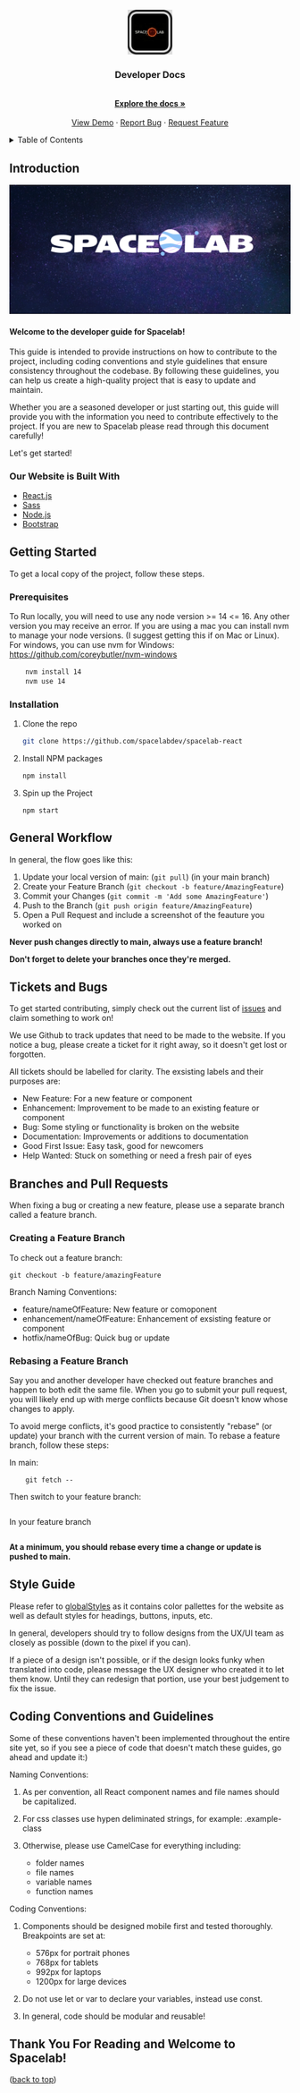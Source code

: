 <!-- PROJECT LOGO -->
<br />
<div align="center">
  <a href="https://github.com/spacelabdev/spacelab-react">
    <img src="Images/logo.jpeg" alt="Logo" width="80" height="80">
  </a>

<h3 align="center">Developer Docs</h3>

  <p align="center">
    <br />
    <a href="https://github.com/spacelabdev/spacelab-react/blob/main/README.md"><strong>Explore the docs »</strong></a>
    <br />
    <br />
    <a href="http://spacelab.space/">View Demo</a>
    ·
    <a href="https://github.com/spacelabdev/spacelab-react/issues">Report Bug</a>
    ·
    <a href="https://github.com/spacelabdev/spacelab-react/issues">Request Feature</a>
  </p>
</div>

<!-- TABLE OF CONTENTS -->
<details>
  <summary>Table of Contents</summary>
  <ol>
    <li>
      <a href="#about-the-project">Introduction</a>
      <ul>
        <li><a href="#builtWith">Built With</a></li>
      </ul>
    </li>
    <li>
      <a href="#gettingStarted">Getting Started</a>
      <ul>
        <li><a href="#prerequisites">Prerequisites</a></li>
        <li><a href="#installation">Installation</a></li>
      </ul>
    </li>
    <li><a href="#workflow">General Workflow</a></li>
    <li><a href="#ticketsAndBugs">Tickets and Bugs</a></li>
    <li>
        <a href="#branchesAndPullRequests">Branches and Pull Requests</a>
        <ul>
            <li><a href="#creatingAFeatureBranch">Creating A Feature Branch</a></li>
            <li><a href="#rebasingAFeatureBranch">Rebasing A Feature Branch</a></li>
        </ul>
    </li>
    <li><a href="#styleGuide">Style Guide</a></li>
    <li><a href="#codingConventions">Coding Conventions</a></li>
  </ol>
</details>

<!-- INTRODUCTION -->

## Introduction

<a href="https://github.com/spacelabdev/spacelab-react">
    <img src="Images/banner.png">
</a>

<h4>Welcome to the developer guide for Spacelab!</h4>

This guide is intended to provide instructions on how to contribute to the project, including coding conventions and style guidelines that ensure consistency throughout the codebase. By following these guidelines, you can help us create a high-quality project that is easy to update and maintain.

Whether you are a seasoned developer or just starting out, this guide will provide you with the information you need to contribute effectively to the project. If you are new to Spacelab please read through this document carefully!

Let's get started!

### Our Website is Built With

-   [React.js](https://reactjs.org/)
-   [Sass](https://sass-lang.com/)
-   [Node.js](https://nodejs.org/)
-   [Bootstrap](https://getbootstrap.com)

<!-- GETTING STARTED -->

## Getting Started

To get a local copy of the project, follow these steps.

### Prerequisites

To Run locally, you will need to use any node version >= 14 <= 16. Any other version you may receive an error. If you are using a mac you can install nvm to manage your node versions. (I suggest getting this if on Mac or Linux). For windows, you can use nvm for Windows: https://github.com/coreybutler/nvm-windows

```sh
    nvm install 14
    nvm use 14
```

### Installation

1. Clone the repo
    ```sh
    git clone https://github.com/spacelabdev/spacelab-react
    ```
2. Install NPM packages
    ```sh
    npm install
    ```
3. Spin up the Project
    ```
    npm start
    ```

## General Workflow

In general, the flow goes like this:

1. Update your local version of main: (`git pull`) (in your main branch)
2. Create your Feature Branch (`git checkout -b feature/AmazingFeature`)
3. Commit your Changes (`git commit -m 'Add some AmazingFeature'`)
4. Push to the Branch (`git push origin feature/AmazingFeature`)
5. Open a Pull Request and include a screenshot of the feauture you worked on

**Never push changes directly to main, always use a feature branch!**

**Don't forget to delete your branches once they're merged.**

## Tickets and Bugs

To get started contributing, simply check out the current list of [issues](https://github.com/spacelabdev/spacelab-react/issues) and claim something to work on!

We use Github to track updates that need to be made to the website. If you notice a bug, please create a ticket for it right away, so it doesn't get lost or forgotten.

All tickets should be labelled for clarity. The exsisting labels and their purposes are:

-   New Feature: For a new feature or component
-   Enhancement: Improvement to be made to an existing feature or component
-   Bug: Some styling or functionality is broken on the website
-   Documentation: Improvements or additions to documentation
-   Good First Issue: Easy task, good for newcomers
-   Help Wanted: Stuck on something or need a fresh pair of eyes

## Branches and Pull Requests

When fixing a bug or creating a new feature, please use a separate branch called a feature branch.

### Creating a Feature Branch

To check out a feature branch:

```
git checkout -b feature/amazingFeature
```

Branch Naming Conventions:

-   feature/nameOfFeature: New feature or comoponent
-   enhancement/nameOfFeature: Enhancement of exsisting feature or component
-   hotfix/nameOfBug: Quick bug or update

### Rebasing a Feature Branch

Say you and another developer have checked out feature branches and happen to both edit the same file. When you go to submit your pull request, you will likely end up with merge conflicts because Git doesn't know whose changes to apply.

To avoid merge conflicts, it's good practice to consistently "rebase" (or update) your branch with the current version of main. To rebase a feature branch, follow these steps:

In main:

```git pull
    git fetch --
```

Then switch to your feature branch:

```git checkout nameOfFeatureBranch

```

In your feature branch

```git rebase origin/main (in feature branch)

```

**At a minimum, you should rebase every time a change or update is pushed to main.**

## Style Guide

Please refer to [globalStyles](https://github.com/spacelabdev/spacelab-react/blob/main/src/globalStyles.scss) as it contains color pallettes for the website as well as default styles for headings, buttons, inputs, etc.

In general, developers should try to follow designs from the UX/UI team as closely as possible (down to the pixel if you can).

If a piece of a design isn't possible, or if the design looks funky when translated into code, please message the UX designer who created it to let them know. Until they can redesign that portion, use your best judgement to fix the issue.

## Coding Conventions and Guidelines

Some of these conventions haven't been implemented throughout the entire site yet, so if you see a piece of code that doesn't match these guides, go ahead and update it:)

Naming Conventions:

1. As per convention, all React component names and file names should be capitalized.

2. For css classes use hypen deliminated strings, for example: .example-class

3. Otherwise, please use CamelCase for everything including:

    - folder names
    - file names
    - variable names
    - function names

Coding Conventions:

1. Components should be designed mobile first and tested thoroughly. Breakpoints are set at:

    - 576px for portrait phones
    - 768px for tablets
    - 992px for laptops
    - 1200px for large devices

2. Do not use let or var to declare your variables, instead use const.

3. In general, code should be modular and reusable!

## Thank You For Reading and Welcome to Spacelab!

<p>(<a href="#top">back to top</a>)</p>
